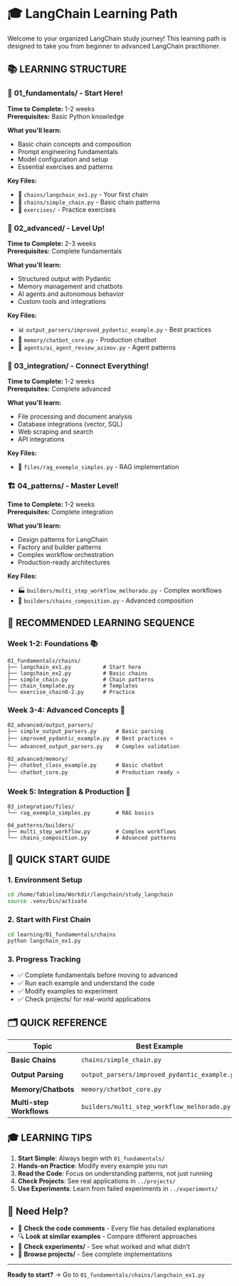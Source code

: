 # 🎓 LangChain Learning Path

Welcome to your organized LangChain study journey! This learning path is designed to take you from beginner to advanced LangChain practitioner.

## 📚 **LEARNING STRUCTURE**

### 🌟 **01_fundamentals/** - Start Here!
**Time to Complete:** 1-2 weeks  
**Prerequisites:** Basic Python knowledge

**What you'll learn:**
- Basic chain concepts and composition
- Prompt engineering fundamentals
- Model configuration and setup
- Essential exercises and patterns

**Key Files:**
- 🔗 `chains/langchain_ex1.py` - Your first chain
- 🔗 `chains/simple_chain.py` - Basic chain patterns
- 🎯 `exercises/` - Practice exercises

### 🚀 **02_advanced/** - Level Up!
**Time to Complete:** 2-3 weeks  
**Prerequisites:** Complete fundamentals

**What you'll learn:**
- Structured output with Pydantic
- Memory management and chatbots
- AI agents and autonomous behavior
- Custom tools and integrations

**Key Files:**
- 📊 `output_parsers/improved_pydantic_example.py` - Best practices
- 🤖 `memory/chatbot_core.py` - Production chatbot
- 🧠 `agents/ai_agent_review_azimov.py` - Agent patterns

### 🔗 **03_integration/** - Connect Everything!
**Time to Complete:** 1-2 weeks  
**Prerequisites:** Complete advanced

**What you'll learn:**
- File processing and document analysis
- Database integrations (vector, SQL)
- Web scraping and search
- API integrations

**Key Files:**
- 📄 `files/rag_exemplo_simples.py` - RAG implementation

### 🏗️ **04_patterns/** - Master Level!
**Time to Complete:** 1-2 weeks  
**Prerequisites:** Complete integration

**What you'll learn:**
- Design patterns for LangChain
- Factory and builder patterns
- Complex workflow orchestration
- Production-ready architectures

**Key Files:**
- 🏭 `builders/multi_step_workflow_melhorado.py` - Complex workflows
- 🔧 `builders/chains_composition.py` - Advanced composition

## 🎯 **RECOMMENDED LEARNING SEQUENCE**

### Week 1-2: Foundations 📚
```
01_fundamentals/chains/
├── langchain_ex1.py          # Start here
├── langchain_ex2.py          # Basic chains
├── simple_chain.py           # Chain patterns
├── chain_template.py         # Templates
└── exercise_chain0-2.py      # Practice
```

### Week 3-4: Advanced Concepts 🚀
```
02_advanced/output_parsers/
├── simple_output_parsers.py      # Basic parsing
├── improved_pydantic_example.py  # Best practices ⭐
└── advanced_output_parsers.py    # Complex validation

02_advanced/memory/
├── chatbot_class_example.py      # Basic chatbot
└── chatbot_core.py               # Production ready ⭐
```

### Week 5: Integration & Production 🔗
```
03_integration/files/
└── rag_exemplo_simples.py        # RAG basics

04_patterns/builders/
├── multi_step_workflow.py        # Complex workflows
└── chains_composition.py         # Advanced patterns
```

## 🎯 **QUICK START GUIDE**

### 1. **Environment Setup**
```bash
cd /home/fabiolima/Workdir/langchain/study_langchain
source .venv/bin/activate
```

### 2. **Start with First Chain**
```bash
cd learning/01_fundamentals/chains
python langchain_ex1.py
```

### 3. **Progress Tracking**
- ✅ Complete fundamentals before moving to advanced
- ✅ Run each example and understand the code
- ✅ Modify examples to experiment
- ✅ Check projects/ for real-world applications

## 🗂️ **QUICK REFERENCE**

| Topic | Best Example | Difficulty | Time |
|-------|-------------|------------|------|
| **Basic Chains** | `chains/simple_chain.py` | ⭐ | 30min |
| **Output Parsing** | `output_parsers/improved_pydantic_example.py` | ⭐⭐ | 1hr |
| **Memory/Chatbots** | `memory/chatbot_core.py` | ⭐⭐⭐ | 2hrs |
| **Multi-step Workflows** | `builders/multi_step_workflow_melhorado.py` | ⭐⭐⭐⭐ | 3hrs |

## 🎓 **LEARNING TIPS**

1. **Start Simple**: Always begin with `01_fundamentals/`
2. **Hands-on Practice**: Modify every example you run
3. **Read the Code**: Focus on understanding patterns, not just running
4. **Check Projects**: See real applications in `../projects/`
5. **Use Experiments**: Learn from failed experiments in `../experiments/`

## 🤝 **Need Help?**

- 📖 **Check the code comments** - Every file has detailed explanations
- 🔍 **Look at similar examples** - Compare different approaches
- 🧪 **Check experiments/** - See what worked and what didn't
- 📁 **Browse projects/** - See complete implementations

---

**Ready to start?** → Go to `01_fundamentals/chains/langchain_ex1.py`
